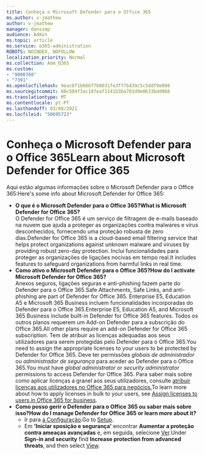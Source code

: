 ```yaml
---
title: Conheça o Microsoft Defender para o Office 365
ms.author: v-jmathew
author: v-jmathew
manager: dansimp
audience: Admin
ms.topic: article
ms.service: o365-administration
ROBOTS: NOINDEX, NOFOLLOW
localization_priority: Normal
ms.collection: Adm_O365
ms.custom:
- "9000760"
- "7391"
ms.openlocfilehash: 9eac6f1b666f7b8031fe3ff7b439c5c5ddf9e998
ms.sourcegitcommit: 60c504f3ac187eaf1141b3ba701d9e0633bdd968
ms.translationtype: MT
ms.contentlocale: pt-PT
ms.lasthandoff: 03/08/2021
ms.locfileid: "50695723"
---
```

# <a name="learn-about-microsoft-defender-for-office-365"></a><span data-ttu-id="fbdd4-102">Conheça o Microsoft Defender para o Office 365</span><span class="sxs-lookup"><span data-stu-id="fbdd4-102">Learn about Microsoft Defender for Office 365</span></span>

<span data-ttu-id="fbdd4-103">Aqui estão algumas informações sobre o Microsoft Defender para o Office 365:</span><span class="sxs-lookup"><span data-stu-id="fbdd4-103">Here's some info about Microsoft Defender for Office 365:</span></span>

- <span data-ttu-id="fbdd4-104">**O que é o Microsoft Defender para o Office 365?**</span><span class="sxs-lookup"><span data-stu-id="fbdd4-104">**What is Microsoft Defender for Office 365?**</span></span>  
    <span data-ttu-id="fbdd4-105">O Defender for Office 365 é um serviço de filtragem de e-mails baseado na nuvem que ajuda a proteger as organizações contra malwares e vírus desconhecidos, fornecendo uma proteção robusta de zero dias.</span><span class="sxs-lookup"><span data-stu-id="fbdd4-105">Defender for Office 365 is a cloud-based email filtering service that helps protect organizations against unknown malware and viruses by providing robust zero-day protection.</span></span> <span data-ttu-id="fbdd4-106">Inclui funcionalidades para proteger as organizações de ligações nocivas em tempo real.</span><span class="sxs-lookup"><span data-stu-id="fbdd4-106">It includes features to safeguard organizations from harmful links in real time.</span></span>
- <span data-ttu-id="fbdd4-107">**Como ativo o Microsoft Defender para o Office 365?**</span><span class="sxs-lookup"><span data-stu-id="fbdd4-107">**How do I activate Microsoft Defender for Office 365?**</span></span>  
    <span data-ttu-id="fbdd4-108">Anexos seguros, ligações seguras e anti-phishing fazem parte do Defender para o Office 365.</span><span class="sxs-lookup"><span data-stu-id="fbdd4-108">Safe Attachments, Safe Links, and anti-phishing are part of Defender for Office 365.</span></span> <span data-ttu-id="fbdd4-109">Enterprise E5, Education A5 e Microsoft 365 Business incluem funcionalidades incorporadas do Defender para o Office 365.</span><span class="sxs-lookup"><span data-stu-id="fbdd4-109">Enterprise E5, Education A5, and Microsoft 365 Business include built-in Defender for Office 365 features.</span></span> <span data-ttu-id="fbdd4-110">Todos os outros planos requerem um Add-on Defender para a subscrição do Office 365.</span><span class="sxs-lookup"><span data-stu-id="fbdd4-110">All other plans require an add-on Defender for Office 365 subscription.</span></span> <span data-ttu-id="fbdd4-111">Tem de atribuir as licenças adequadas aos seus utilizadores para serem protegidas pelo Defender para o Office 365.</span><span class="sxs-lookup"><span data-stu-id="fbdd4-111">You need to assign the appropriate licenses to your users to be protected by Defender for Office 365.</span></span> <span data-ttu-id="fbdd4-112">Deve ter permissões *globais de administrador* ou *administrador de segurança* para aceder ao Defender para o Office 365.</span><span class="sxs-lookup"><span data-stu-id="fbdd4-112">You must have *global administrator* or *security administrator* permissions to access Defender for Office 365.</span></span> <span data-ttu-id="fbdd4-113">Para saber mais sobre como aplicar licenças a granel aos seus utilizadores, consulte [atribuir licenças aos utilizadores no Office 365 para negócios.](https://go.microsoft.com/fwlink/?linkid=2093435)</span><span class="sxs-lookup"><span data-stu-id="fbdd4-113">To learn more about how to apply licenses in bulk to your users, see [Assign licenses to users in Office 365 for business](https://go.microsoft.com/fwlink/?linkid=2093435).</span></span>
- <span data-ttu-id="fbdd4-114">**Como posso gerir o Defender para o Office 365 ou saber mais sobre isso?**</span><span class="sxs-lookup"><span data-stu-id="fbdd4-114">**How do I manage Defender for Office 365 or learn more about it?**</span></span>  
  - <span data-ttu-id="fbdd4-115">Ir para [a Configuração](https://go.microsoft.com/fwlink/p/?linkid=2075721).</span><span class="sxs-lookup"><span data-stu-id="fbdd4-115">Go to [Setup](https://go.microsoft.com/fwlink/p/?linkid=2075721).</span></span>  
  - <span data-ttu-id="fbdd4-116">Em **'Iniciar sposição e segurança'** encontrar **Aumentar a proteção contra ameaças avançadas** e, em seguida, selecione [Ver](https://go.microsoft.com/fwlink/?linkid=2109302).</span><span class="sxs-lookup"><span data-stu-id="fbdd4-116">Under **Sign-in and security** find **Increase protection from advanced threats**, and then select [View](https://go.microsoft.com/fwlink/?linkid=2109302).</span></span>
